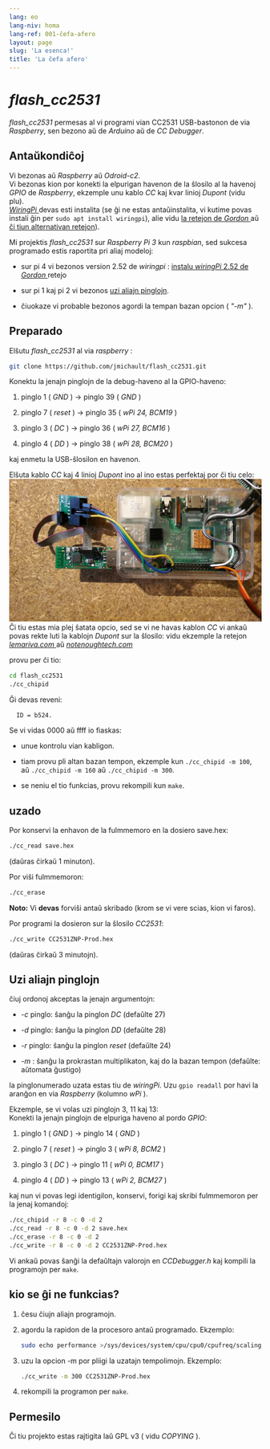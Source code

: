 ```yaml
---
lang: eo
lang-niv: homa
lang-ref: 001-ĉefa-afero
layout: page
slug: 'La esenca!'
title: 'La ĉefa afero'
---
```


# _flash\_cc2531_
 _flash\_cc2531_ permesas al vi programi vian CC2531 USB-bastonon de via _Raspberry_, sen bezono aŭ de _Arduino_ aŭ de _CC Debugger_.

## Antaŭkondiĉoj
Vi bezonas aŭ _Raspberry_ aŭ _Odroid-c2_.  
Vi bezonas kion por konekti la elpurigan havenon de la ŝlosilo al la havenoj _GPIO_ de _Raspberry_, ekzemple unu kablo _CC_ kaj kvar linioj _Dupont_ (vidu plu).   
[ _WiringPi_ ](http://wiringpi.com/) devas esti instalita (se ĝi ne estas antaŭinstalita, vi kutime povas instali ĝin per `sudo apt install wiringpi`), alie vidu [la retejon de _Gordon_ ](http://wiringpi.com/) aŭ [ĉi tiun alternativan retejon](https://github.com/WiringPi/WiringPi)).  

Mi projektis _flash\_cc2531_ sur _Raspberry Pi 3_ kun _raspbian_, sed sukcesa programado estis raportita pri aliaj modeloj:  
 * sur pi 4 vi bezonos version 2.52 de _wiringpi_ :  [instalu _wiringPi_ 2.52 de _Gordon_ ](http://wiringpi.com/wiringpi-updated-to-2-52-for-the-raspberry-pi-4b/)retejo


 * sur pi 1 kaj pi 2 vi bezonos [uzi aliajn pinglojn](#uzi_aliajn_pinglojn).

 * ĉiuokaze vi probable bezonos agordi la tempan bazan opcion ( _"-m"_ ).


## Preparado

Elŝutu _flash\_cc2531_ al via _raspberry_ :
```bash
git clone https://github.com/jmichault/flash_cc2531.git
```

Konektu la jenajn pinglojn de la debug-haveno al la GPIO-haveno:

 1. pinglo 1 ( _GND_ ) -> pinglo 39 ( _GND_ )

 2. pinglo 7 ( _reset_ ) -> pinglo 35 ( _wPi 24, BCM19_ )

 3. pinglo 3 ( _DC_ ) -> pinglo 36 ( _wPi 27, BCM16_ )

 4. pinglo 4 ( _DD_ ) -> pinglo 38 ( _wPi 28, BCM20_ )


kaj enmetu la USB-ŝlosilon en havenon.

Elŝuta kablo _CC_ kaj 4 linioj _Dupont_ ino al ino estas perfektaj por ĉi tiu celo:
![foto de la ŝlosilo kaj la _raspberry_ ](https://github.com/jmichault/files/raw/master/Raspberry-CC2531.jpg)
Ĉi tiu estas mia plej ŝatata opcio, sed se vi ne havas kablon _CC_ vi ankaŭ povas rekte luti la kablojn _Dupont_ sur la ŝlosilo: vidu ekzemple la retejon [ _lemariva.com_ ](https://lemariva.com/blog/2019/08/zigbee-flashing-cc2531-using-raspberry-pi-without-cc-debugger) aŭ [ _notenoughtech.com_ ](https://notenoughtech.com/home-automation/flashing-cc2531-without-cc-debugger/)


provu per ĉi tio:
```bash
cd flash_cc2531
./cc_chipid
```
Ĝi devas reveni:
```
  ID = b524.
```
Se vi vidas 0000 aŭ ffff io fiaskas:  
 * unue kontrolu vian kabligon.

 * tiam provu pli altan bazan tempon, ekzemple kun `./cc_chipid -m 100`, aŭ `./cc_chipid -m 160` aŭ `./cc_chipid -m 300`.

 * se neniu el tio funkcias, provu rekompili kun `make`.



## uzado
Por konservi la enhavon de la fulmmemoro en la dosiero save.hex:
```bash
./cc_read save.hex
```
(daŭras ĉirkaŭ 1 minuton).

Por viŝi fulmmemoron:
```bash
./cc_erase
```
**Noto:** Vi **devas** forviŝi antaŭ skribado (krom se vi vere scias, kion vi faros).

Por programi la dosieron sur la ŝlosilo _CC2531_:
```bash
./cc_write CC2531ZNP-Prod.hex
```
(daŭras ĉirkaŭ 3 minutojn).

<a id="uzi_aliajn_pinglojn"></a>
## Uzi aliajn pinglojn

ĉiuj ordonoj akceptas la jenajn argumentojn:

 * _-c_ pinglo: ŝanĝu la pinglon _DC_ (defaŭlte 27)

 * _-d_ pinglo: ŝanĝu la pinglon _DD_ (defaŭlte 28)

 * _-r_ pinglo: ŝanĝu la pinglon _reset_ (defaŭlte 24)

 * _-m_ : ŝanĝu la prokrastan multiplikaton, kaj do la bazan tempon (defaŭlte: aŭtomata ĝustigo)


la pinglonumerado uzata estas tiu de _wiringPi_. Uzu `gpio readall` por havi la aranĝon en via _Raspberry_ (kolumno _wPi_ ).

Ekzemple, se vi volas uzi pinglojn 3, 11 kaj 13:  
Konekti la jenajn pinglojn de elpuriga haveno al pordo _GPIO_:

 1. pinglo 1 ( _GND_ ) -> pinglo 14 ( _GND_ )

 2. pinglo 7 ( _reset_ ) -> pinglo 3 ( _wPi 8, BCM2_ )

 3. pinglo 3 ( _DC_ ) -> pinglo 11 ( _wPi 0, BCM17_ )

 4. pinglo 4 ( _DD_ ) -> pinglo 13 ( _wPi 2, BCM27_ )


kaj nun vi povas legi identigilon, konservi, forigi kaj skribi fulmmemoron per la jenaj komandoj:
```bash
./cc_chipid -r 8 -c 0 -d 2
./cc_read -r 8 -c 0 -d 2 save.hex
./cc_erase -r 8 -c 0 -d 2
./cc_write -r 8 -c 0 -d 2 CC2531ZNP-Prod.hex
```

Vi ankaŭ povas ŝanĝi la defaŭltajn valorojn en _CCDebugger.h_ kaj kompili la programojn per `make`.

## kio se ĝi ne funkcias?

1. ĉesu ĉiujn aliajn programojn.

2. agordu la rapidon de la procesoro antaŭ programado. Ekzemplo:

   ```bash
   sudo echo performance >/sys/devices/system/cpu/cpu0/cpufreq/scaling_governor
   ```
3. uzu la opcion -m por pliigi la uzatajn tempolimojn. Ekzemplo:

   ```bash
   ./cc_write -m 300 CC2531ZNP-Prod.hex
   ```
4. rekompili la programon per `make`.


## Permesilo

Ĉi tiu projekto estas rajtigita laŭ GPL v3 ( vidu _COPYING_ ).
